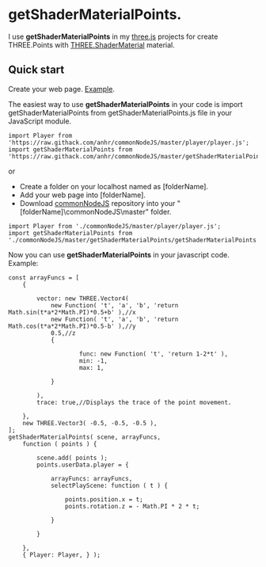 # getShaderMaterialPoints.

I use <b>getShaderMaterialPoints</b> in my [three.js](https://threejs.org/) projects for create THREE.Points with [THREE.ShaderMaterial](https://threejs.org/docs/index.html#api/en/materials/ShaderMaterial) material.

## Quick start

Create your web page. [Example](https://threejs.org/docs/index.html#manual/en/introduction/Creating-a-scene).

The easiest way to use <b>getShaderMaterialPoints</b> in your code is import getShaderMaterialPoints from getShaderMaterialPoints.js file in your JavaScript module.
```
import Player from 'https://raw.githack.com/anhr/commonNodeJS/master/player/player.js';
import getShaderMaterialPoints from 'https://raw.githack.com/anhr/commonNodeJS/master/getShaderMaterialPoints/getShaderMaterialPoints.js';
```
or
* Create a folder on your localhost named as [folderName].
* Add your web page into [folderName].
* Download [commonNodeJS](https://github.com/anhr/commonNodeJS) repository into your "[folderName]\commonNodeJS\master" folder.
```
import Player from './commonNodeJS/master/player/player.js';
import getShaderMaterialPoints from './commonNodeJS/master/getShaderMaterialPoints/getShaderMaterialPoints.js';
```
Now you can use <b>getShaderMaterialPoints</b> in your javascript code. Example:
```
const arrayFuncs = [
	{

		vector: new THREE.Vector4( 
			new Function( 't', 'a', 'b', 'return Math.sin(t*a*2*Math.PI)*0.5+b' ),//x
			new Function( 't', 'a', 'b', 'return Math.cos(t*a*2*Math.PI)*0.5-b' ),//y
			0.5,//z
			{

					func: new Function( 't', 'return 1-2*t' ),
					min: -1,
					max: 1,

			}

		),
		trace: true,//Displays the trace of the point movement.

	},
	new THREE.Vector3( -0.5, -0.5, -0.5 ),
];
getShaderMaterialPoints( scene, arrayFuncs,
	function ( points ) {

		scene.add( points );
		points.userData.player = {

			arrayFuncs: arrayFuncs,
			selectPlayScene: function ( t ) {

				points.position.x = t;
				points.rotation.z = - Math.PI * 2 * t;

			}

		}

	},
	{ Player: Player, } );
```

